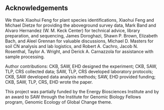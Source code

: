 
## Acknowledgements

We thank Xiaohui Feng for plant species identifications, Xiaohui Feng and Michael Dietze for providing the aboveground survey data, Mark Band and Alvaro Hernandez (W. M. Keck Center) for technical advice, library preparation, and sequencing, James Doroghazi, Shawn P. Brown, Elizabeth Bach, and Aleel Grennan for valuable discussions, Michael D. Masters for soil CN analysis and lab logistics, and Robert A. Cachro, Jacob N. Rosenthal, Taylor A. Wright, and Derick A. Carnazzola for assistance with sample processing. 

Author contributions: CKB, SAW, EHD designed the experiment; CKB, SAW, TLP, CRS collected data; SAW, TLP, CRS developed laboratory protocols; CKB, SAW developed data analysis methods; SAW, EHD provided funding; CKB, SAW, TLP, CRS, EHD wrote the paper.

This project was partially funded by the Energy Biosciences Institute and by an award to SAW through the Institute for Genomic Biology Fellows program, Genomic Ecology of Global Change theme.
